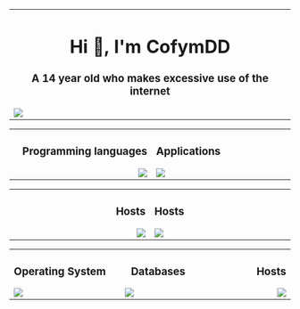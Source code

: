 
<table>
	<tr>
		<td width="1200px">
			<h1 align="center">Hi 👋, I'm CofymDD</h1>
			<h3 align="center">A 14 year old who makes excessive use of the internet</h3>
    		<img align="center" src="https://lanyard-profile-readme.vercel.app/api/419440355180544001?bg=00000000">
		</td>
	</tr>
</table>

<table>
	<tr>
		<td width="600px">
			<h3 align="right">Programming languages</h3>
			<img align="right" src="https://skillicons.dev/icons?i=cs,cpp,html,css,tailwind,bash" draggable="false">
		</td>
		<td width="600px">
	    	<h3 align="left">Applications</h3>
        	<img align="left" src="https://skillicons.dev/icons?i=vscode,blender,unity,arduino" draggable="false">
		</td>
	</tr>
</table>

<table align="center">
	<tr>
		<td width="600px">
	    	<h3 align="right">Hosts</h3>
        	<img align="right" src="https://skillicons.dev/icons?i=git,docker,stackoverflow" draggable="false">
		</td>
		<td width="600px">
	    	<h3 align="left">Hosts</h3>
        	<img align="left" src="https://skillicons.dev/icons?i=discord,linkedin,github" draggable="false">
		</td>
	</tr>
</table>
	
<table align="center">
	<tr>
	    <td width="500px">
	    	<h3 align="left">Operating System</h3>
        	<img align="left" src="https://skillicons.dev/icons?i=linux" draggable="false">
	    </td>
	    <td width="200px">
	    	<h3 align="center">Databases</h3>
        	<img align="center" src="https://skillicons.dev/icons?i=mongodb,mysql,sqlite" draggable="false">
		</td>
		<td width="500px">
	    	<h3 align="right">Hosts</h3>
        	<img align="right" src="https://skillicons.dev/icons?i=gcp,cloudflare,cloudflare" draggable="false">
		</td>
	</tr>
</table>

